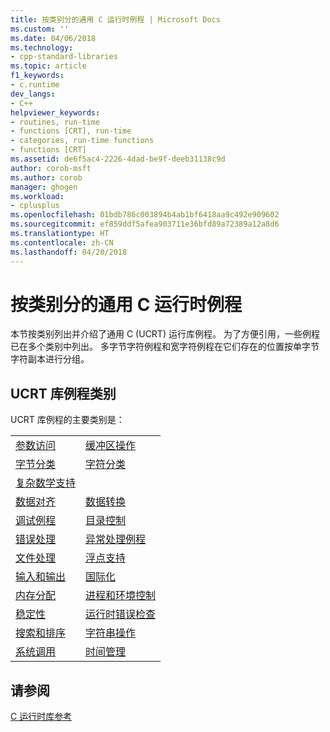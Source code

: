 ```yaml
---
title: 按类别分的通用 C 运行时例程 | Microsoft Docs
ms.custom: ''
ms.date: 04/06/2018
ms.technology:
- cpp-standard-libraries
ms.topic: article
f1_keywords:
- c.runtime
dev_langs:
- C++
helpviewer_keywords:
- routines, run-time
- functions [CRT], run-time
- categories, run-time functions
- functions [CRT]
ms.assetid: de6f5ac4-2226-4dad-be9f-deeb31138c9d
author: corob-msft
ms.author: corob
manager: ghogen
ms.workload:
- cplusplus
ms.openlocfilehash: 01bdb786c003894b4ab1bf6418aa9c492e909602
ms.sourcegitcommit: ef859ddf5afea903711e36bfd89a72389a12a8d6
ms.translationtype: HT
ms.contentlocale: zh-CN
ms.lasthandoff: 04/20/2018
---
```

# <a name="universal-c-runtime-routines-by-category"></a>按类别分的通用 C 运行时例程

本节按类别列出并介绍了通用 C (UCRT) 运行库例程。 为了方便引用，一些例程已在多个类别中列出。 多字节字符例程和宽字符例程在它们存在的位置按单字节字符副本进行分组。

## <a name="ucrt-library-routine-categories"></a>UCRT 库例程类别

UCRT 库例程的主要类别是：

|||
|-|-|
|[参数访问](../c-runtime-library/argument-access.md)|[缓冲区操作](../c-runtime-library/buffer-manipulation.md)|
|[字节分类](../c-runtime-library/byte-classification.md)|[字符分类](../c-runtime-library/character-classification.md)|
|[复杂数学支持](../c-runtime-library/complex-math-support.md)||
|[数据对齐](../c-runtime-library/data-alignment.md)|[数据转换](../c-runtime-library/data-conversion.md)|
|[调试例程](../c-runtime-library/debug-routines.md)|[目录控制](../c-runtime-library/directory-control.md)|
|[错误处理](../c-runtime-library/error-handling-crt.md)|[异常处理例程](../c-runtime-library/exception-handling-routines.md)|
|[文件处理](../c-runtime-library/file-handling.md)|[浮点支持](../c-runtime-library/floating-point-support.md)|
|[输入和输出](../c-runtime-library/input-and-output.md)|[国际化](../c-runtime-library/internationalization.md)|
|[内存分配](../c-runtime-library/memory-allocation.md)|[进程和环境控制](../c-runtime-library/process-and-environment-control.md)|
|[稳定性](../c-runtime-library/robustness.md)|[运行时错误检查](../c-runtime-library/run-time-error-checking.md)|
|[搜索和排序](../c-runtime-library/searching-and-sorting.md)|[字符串操作](../c-runtime-library/string-manipulation-crt.md)|
|[系统调用](../c-runtime-library/system-calls.md)|[时间管理](../c-runtime-library/time-management.md)|

## <a name="see-also"></a>请参阅

[C 运行时库参考](../c-runtime-library/c-run-time-library-reference.md)<br/>
